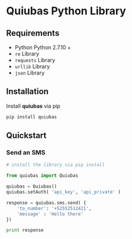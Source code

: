 # Quiubas Python Library

## Requirements
- Python Python 2.7.10 +
- `re` Library
- `requests` Library
- `urllib` Library
- `json` Library


## Installation

Install **quiubas** via pip

```bash
pip install quiubas
```

## Quickstart

### Send an SMS

```python
# install the library via pip install

from quiubas import Quiubas

quiubas = Quiubas()
quiubas.setAuth( 'api_key', 'api_private' )

response = quiubas.sms.send( {
	'to_number': '+52552512421',
	'message' : 'Hello there'
})

print response
```